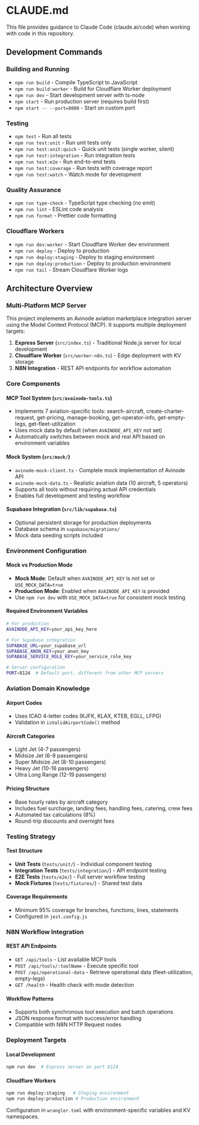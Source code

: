 # CLAUDE.md

This file provides guidance to Claude Code (claude.ai/code) when working with code in this repository.

## Development Commands

### Building and Running
- `npm run build` - Compile TypeScript to JavaScript
- `npm run build:worker` - Build for Cloudflare Worker deployment
- `npm run dev` - Start development server with ts-node
- `npm start` - Run production server (requires build first)
- `npm start -- --port=8080` - Start on custom port

### Testing
- `npm test` - Run all tests
- `npm run test:unit` - Run unit tests only
- `npm run test:unit:quick` - Quick unit tests (single worker, silent)
- `npm run test:integration` - Run integration tests
- `npm run test:e2e` - Run end-to-end tests
- `npm run test:coverage` - Run tests with coverage report
- `npm run test:watch` - Watch mode for development

### Quality Assurance
- `npm run type-check` - TypeScript type checking (no emit)
- `npm run lint` - ESLint code analysis
- `npm run format` - Prettier code formatting

### Cloudflare Workers
- `npm run dev:worker` - Start Cloudflare Worker dev environment
- `npm run deploy` - Deploy to production
- `npm run deploy:staging` - Deploy to staging environment
- `npm run deploy:production` - Deploy to production environment
- `npm run tail` - Stream Cloudflare Worker logs

## Architecture Overview

### Multi-Platform MCP Server
This project implements an Avinode aviation marketplace integration server using the Model Context Protocol (MCP). It supports multiple deployment targets:

1. **Express Server** (`src/index.ts`) - Traditional Node.js server for local development
2. **Cloudflare Worker** (`src/worker-n8n.ts`) - Edge deployment with KV storage
3. **N8N Integration** - REST API endpoints for workflow automation

### Core Components

#### MCP Tool System (`src/avainode-tools.ts`)
- Implements 7 aviation-specific tools: search-aircraft, create-charter-request, get-pricing, manage-booking, get-operator-info, get-empty-legs, get-fleet-utilization
- Uses mock data by default (when `AVAINODE_API_KEY` not set)
- Automatically switches between mock and real API based on environment variables

#### Mock System (`src/mock/`)
- `avinode-mock-client.ts` - Complete mock implementation of Avinode API
- `avinode-mock-data.ts` - Realistic aviation data (10 aircraft, 5 operators)
- Supports all tools without requiring actual API credentials
- Enables full development and testing workflow

#### Supabase Integration (`src/lib/supabase.ts`)
- Optional persistent storage for production deployments
- Database schema in `supabase/migrations/`
- Mock data seeding scripts included

### Environment Configuration

#### Mock vs Production Mode
- **Mock Mode**: Default when `AVAINODE_API_KEY` is not set or `USE_MOCK_DATA=true`
- **Production Mode**: Enabled when `AVAINODE_API_KEY` is provided
- Use `npm run dev` with `USE_MOCK_DATA=true` for consistent mock testing

#### Required Environment Variables
```bash
# For production
AVAINODE_API_KEY=your_api_key_here

# For Supabase integration
SUPABASE_URL=your_supabase_url
SUPABASE_ANON_KEY=your_anon_key
SUPABASE_SERVICE_ROLE_KEY=your_service_role_key

# Server configuration
PORT=8124  # Default port, different from other MCP servers
```

### Aviation Domain Knowledge

#### Airport Codes
- Uses ICAO 4-letter codes (KJFK, KLAX, KTEB, EGLL, LFPG)
- Validation in `isValidAirportCode()` method

#### Aircraft Categories
- Light Jet (4-7 passengers)
- Midsize Jet (6-9 passengers)  
- Super Midsize Jet (8-10 passengers)
- Heavy Jet (10-16 passengers)
- Ultra Long Range (12-19 passengers)

#### Pricing Structure
- Base hourly rates by aircraft category
- Includes fuel surcharge, landing fees, handling fees, catering, crew fees
- Automated tax calculations (8%)
- Round-trip discounts and overnight fees

### Testing Strategy

#### Test Structure
- **Unit Tests** (`tests/unit/`) - Individual component testing
- **Integration Tests** (`tests/integration/`) - API endpoint testing  
- **E2E Tests** (`tests/e2e/`) - Full server workflow testing
- **Mock Fixtures** (`tests/fixtures/`) - Shared test data

#### Coverage Requirements
- Minimum 95% coverage for branches, functions, lines, statements
- Configured in `jest.config.js`

### N8N Workflow Integration

#### REST API Endpoints
- `GET /api/tools` - List available MCP tools
- `POST /api/tools/:toolName` - Execute specific tool
- `POST /api/operational-data` - Retrieve operational data (fleet-utilization, empty-legs)
- `GET /health` - Health check with mode detection

#### Workflow Patterns
- Supports both synchronous tool execution and batch operations
- JSON response format with success/error handling
- Compatible with N8N HTTP Request nodes

### Deployment Targets

#### Local Development
```bash
npm run dev  # Express server on port 8124
```

#### Cloudflare Workers
```bash
npm run deploy:staging   # Staging environment
npm run deploy:production # Production environment  
```

Configuration in `wrangler.toml` with environment-specific variables and KV namespaces.
